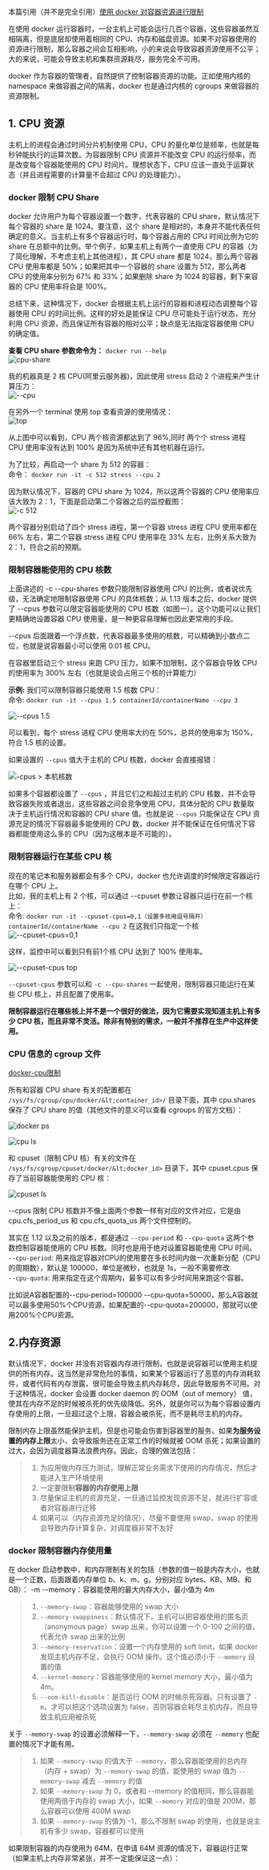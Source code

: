 本篇引用（并不是完全引用）[使用 docker 对容器资源进行限制](http://dockone.io/article/2569)  

在使用 docker 运行容器时，一台主机上可能会运行几百个容器，这些容器虽然互相隔离，但是底层却使用着相同的 CPU、内存和磁盘资源。如果不对容器使用的资源进行限制，那么容器之间会互相影响，小的来说会导致容器资源使用不公平；大的来说，可能会导致主机和集群资源耗尽，服务完全不可用。  

docker 作为容器的管理者，自然提供了控制容器资源的功能。正如使用内核的 namespace 来做容器之间的隔离，docker 也是通过内核的 cgroups 来做容器的资源限制。  

## 1. CPU 资源  
主机上的进程会通过时间分片机制使用 CPU，CPU 的量化单位是频率，也就是每秒钟能执行的运算次数。为容器限制 CPU 资源并不能改变 CPU 的运行频率，而是改变每个容器能使用的 CPU 时间片。理想状态下，CPU 应该一直处于运算状态（并且进程需要的计算量不会超过 CPU 的处理能力）。  

### docker 限制 CPU Share  
docker 允许用户为每个容器设置一个数字，代表容器的 CPU share，默认情况下每个容器的 share 是 1024。要注意，这个 share 是相对的，本身并不能代表任何确定的意义。当主机上有多个容器运行时，每个容器占用的 CPU 时间比例为它的 share 在总额中的比例。举个例子，如果主机上有两个一直使用 CPU 的容器（为了简化理解，不考虑主机上其他进程），其 CPU share 都是 1024，那么两个容器 CPU 使用率都是 50%；如果把其中一个容器的 share 设置为 512，那么两者 CPU 的使用率分别为 67% 和 33%；如果删除 share 为 1024 的容器，剩下来容器的 CPU 使用率将会是 100%。  

总结下来，这种情况下，docker 会根据主机上运行的容器和进程动态调整每个容器使用 CPU 的时间比例。这样的好处是能保证 CPU 尽可能处于运行状态，充分利用 CPU 资源，而且保证所有容器的相对公平；缺点是无法指定容器使用 CPU 的确定值。  

**查看 CPU share 参数命令为：** `docker run --help`  
![cpu-share](https://github.com/momokanni/docker/blob/master/piture/cpu-shares.png)  

我的机器真是 2 核 CPU(阿里云服务器)，因此使用 stress 启动 2 个进程来产生计算压力：  
![--cpu](https://github.com/momokanni/docker/blob/master/piture/cpu-shares_01.png)  

在另外一个 terminal 使用 top 查看资源的使用情况：  
![top](https://github.com/momokanni/docker/blob/master/piture/cpu-shares_02.png)  

从上图中可以看到，CPU 两个核资源都达到了 96%,同时 两个个 stress 进程 CPU 使用率没有达到 100% 是因为系统中还有其他机器在运行。  

为了比较，再启动一个 share 为 512 的容器：  
命令： `docker run -it -c 512 stress --cpu 2`  

因为默认情况下，容器的 CPU share 为 1024，所以这两个容器的 CPU 使用率应该大致为 2：1，下面是启动第二个容器之后的监控截图：  
![-c 512](https://github.com/momokanni/docker/blob/master/piture/cpu-shares_3.png)  

两个容器分别启动了四个 stress 进程，第一个容器 stress 进程 CPU 使用率都在 66% 左右，第二个容器 stress 进程 CPU 使用率在 33% 左右，比例关系大致为 2：1，符合之前的预期。  

### 限制容器能使用的 CPU 核数  

上面讲述的 -c --cpu-shares 参数只能限制容器使用 CPU 的比例，或者说优先级，无法确定地限制容器使用 CPU 的具体核数；从 1.13 版本之后，docker 提供了 --cpus 参数可以限定容器能使用的 CPU 核数（如图一）。这个功能可以让我们更精确地设置容器 CPU 使用量，是一种更容易理解也因此更常用的手段。  

--cpus 后面跟着一个浮点数，代表容器最多使用的核数，可以精确到小数点二位，也就是说容器最小可以使用 0.01 核 CPU。  

在容器里启动三个 stress 来跑 CPU 压力，如果不加限制，这个容器会导致 CPU 的使用率为 300% 左右（也就是说会占用三个核的计算能力）  

**示例:** 我们可以限制容器只能使用 1.5 核数 CPU：  
命令: `docker run -it --cpus 1.5 containerId/containerName --cpu 3`  

![--cpus 1.5](https://github.com/momokanni/docker/blob/master/piture/cpu-shares_4.png)  

可以看到，每个 stress 进程 CPU 使用率大约在 50%，总共的使用率为 150%，符合 1.5 核的设置。  

如果设置的 `--cpus` 值大于主机的 CPU 核数，docker 会直接报错：  

![-cpus > 本机核数](https://github.com/momokanni/docker/blob/master/piture/cpu-shares_5.png)  

如果多个容器都设置了 `--cpus` ，并且它们之和超过主机的 CPU 核数，并不会导致容器失败或者退出，这些容器之间会竞争使用 CPU，具体分配的 CPU 数量取决于主机运行情况和容器的 CPU share 值。也就是说 `--cpus` 只能保证在 CPU 资源充足的情况下容器最多能使用的 CPU 数，docker 并不能保证在任何情况下容器都能使用这么多的 CPU（因为这根本是不可能的）。  

### 限制容器运行在某些 CPU 核  

现在的笔记本和服务器都会有多个 CPU，docker 也允许调度的时候限定容器运行在哪个 CPU 上。  
比如，我的主机上有 2 个核，可以通过 --cpuset 参数让容器只运行在前一个核上：  
命令: `docker run -it --cpuset-cpus=0,1（设置多核用逗号隔开） containerId/containerName --cpu 2` 在这我们只指定一个核  
![--cpuset-cpus=0,1](https://github.com/momokanni/docker/blob/master/piture/cpu-shares_6.png)  

这样，监控中可以看到只有前1个核 CPU 达到了 100% 使用率。  

![--cpuset-cpus top](https://github.com/momokanni/docker/blob/master/piture/cpu-shares_7.png)  

`--cpuset-cpus` 参数可以和 `-c --cpu-shares` 一起使用，限制容器只能运行在某些 CPU 核上，并且配置了使用率。  

**限制容器运行在哪些核上并不是一个很好的做法，因为它需要实现知道主机上有多少 CPU 核，而且非常不灵活。除非有特别的需求，一般并不推荐在生产中这样使用。**  

### CPU 信息的 cgroup 文件  

[docker-cpu限制](http://www.tang-lei.com/2018/06/06/docker-cpu-%E9%99%90%E5%88%B6/)

所有和容器 CPU share 有关的配置都在 `/sys/fs/cgroup/cpu/docker/&lt;container_id>/` 目录下面，其中 cpu.shares 保存了 CPU share 的值（其他文件的意义可以查看 cgroups 的官方文档）：  

![docker ps](https://github.com/momokanni/docker/blob/master/piture/cpu-shares_8.png)  

![cpu ls](https://github.com/momokanni/docker/blob/master/piture/cpu-shares_9.png)  

和 cpuset（限制 CPU 核）有关的文件在 `/sys/fs/cgroup/cpuset/docker/&lt;docker_id>` 目录下，其中 cpuset.cpus 保存了当前容器能使用的 CPU 核：  

![cpuset ls](https://github.com/momokanni/docker/blob/master/piture/cpu-shares_10.png)  

--cpus 限制 CPU 核数并不像上面两个参数一样有对应的文件对应，它是由 cpu.cfs_period_us 和 cpu.cfs_quota_us 两个文件控制的。  

其实在 1.12 以及之前的版本，都是通过 `--cpu-period` 和 `--cpu-quota` 这两个参数控制容器能使用的 CPU 核数。同时也是用于绝对设置容器能使用 CPU 时间。    
`--cpu-period`: 用来指定容器对CPU的使用要在多长时间内做一次重新分配（CPU 的周期数），默认是 100000，单位是微秒，也就是 1s，一般不需要修改.  
`--cpu-quota`: 用来指定在这个周期内，最多可以有多少时间用来跑这个容器。  

比如说A容器配置的--cpu-period=100000 --cpu-quota=50000，那么A容器就可以最多使用50%个CPU资源，如果配置的--cpu-quota=200000，那就可以使用200%个CPU资源。  

## 2.内存资源  

默认情况下，docker 并没有对容器内存进行限制，也就是说容器可以使用主机提供的所有内存。这当然是非常危险的事情，如果某个容器运行了恶意的内存消耗软件，或者代码有内存泄露，很可能会导致主机内存耗尽，因此导致服务不可用。对于这种情况，docker 会设置 docker daemon 的 OOM（out of memory） 值，使其在内存不足的时候被杀死的优先级降低。另外，就是你可以为每个容器设置内存使用的上限，一旦超过这个上限，容器会被杀死，而不是耗尽主机的内存。  

限制内存上限虽然能保护主机，但是也可能会伤害到容器里的服务。如果**为服务设置的内存上限**太小，会导致服务还在正常工作的时候就被 OOM 杀死；如果设置的过大，会因为调度器算法浪费内存。因此，合理的做法包括：  

>1. 为应用做内存压力测试，理解正常业务需求下使用的内存情况，然后才能进入生产环境使用  
>2. 一定要限制**容器的内存使用上限**  
>3. 尽量保证主机的资源充足，一旦通过监控发现资源不足，就进行扩容或者对容器进行迁移  
>4. 如果可以（内存资源充足的情况），尽量不要使用 swap，swap 的使用会导致内存计算复杂，对调度器非常不友好  

### docker 限制容器内存使用量  

在 docker 启动参数中，和内存限制有关的包括（参数的值一般是内存大小，也就是一个正数，后面跟着内存单位 b、k、m、g，分别对应 bytes、KB、MB、和 GB）：
-m --memory：容器能使用的最大内存大小，最小值为 4m  

>1. `--memory-swap`：容器能够使用的 swap 大小  
>2. `--memory-swappiness`：默认情况下，主机可以把容器使用的匿名页（anonymous page）swap 出来，你可以设置一个 0-100 之间的值，代表允许 swap 出来的比例  
>3. `--memory-reservation`：设置一个内存使用的 soft limit，如果 docker 发现主机内存不足，会执行 OOM 操作。这个值必须小于 `--memory` 设置的值  
>4. `--kernel-memory`：容器能够使用的 kernel memory 大小，最小值为 4m。  
>5. `--oom-kill-disable`：是否运行 OOM 的时候杀死容器。只有设置了 `-m`，才可以把这个选项设置为 false，否则容器会耗尽主机内存，而且导致主机应用被杀死  

关于 `--memory-swap` 的设置必须解释一下，`--memory-swap` 必须在 `--memory` 也配置的情况下才能有用。  
>1. 如果 `--memory-swap` 的值大于 `--memory`，那么容器能使用的总内存（内存 + swap）为 `--memory-swap` 的值，能使用的 swap 值为 `--memory-swap` 减去 `--memory` 的值  
>2. 如果 `--memory-swap` 为 0，或者和 --memory 的值相同，那么容器能使用两倍于内存的 swap 大小，如果 `--memory` 对应的值是 200M，那么容器可以使用 400M swap  
>3. 如果 `--memory-swap` 的值为 -1，那么不限制 swap 的使用，也就是说主机有多少 swap，容器都可以使用  

如果限制容器的内存使用为 64M，在申请 64M 资源的情况下，容器运行正常（如果主机上内存非常紧张，并不一定能保证这一点）：  













